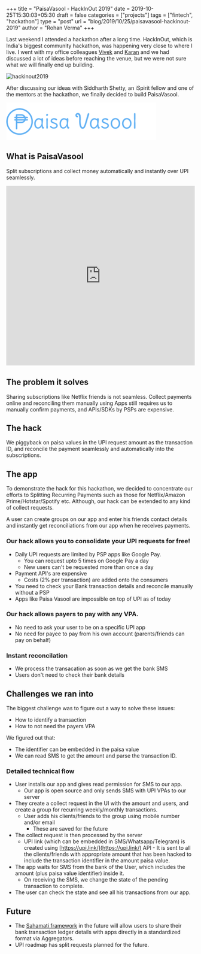 +++
title = "PaisaVasool - HackInOut 2019"
date = 2019-10-25T15:30:03+05:30
draft = false
categories = ["projects"]
tags = ["fintech", "hackathon"]
type = "post"
url = "blog/2019/10/25/paisavasool-hackinout-2019"
author = "Rohan Verma"
+++

Last weekend I attended a hackathon after a long time. HackInOut, which is
India's biggest community hackathon, was happening very close to where I live. I
went with my office colleagues [Vivek](https://vivekr.dev) and [Karan](https://mrkaran.dev) and we had discussed a lot of ideas before reaching the venue, 
but we were not sure what we will finally end up building. 

![hackinout2019](/images/hackinout2019.jpg)

After discussing our ideas with Siddharth Shetty, an iSpirit fellow 
and one of the mentors at the hackathon, we finally decided to build 
PaisaVasool.

![logo](https://raw.githubusercontent.com/CapsLockHacks/paisa-vasool/master/assets/logo.png)

## What is PaisaVasool

Split subscriptions and collect money automatically and instantly over UPI seamlessly.

<iframe width="100%" height="480" src="https://www.youtube.com/embed/QyaZFz8StoQ" frameborder="0" allow="accelerometer; autoplay; encrypted-media; gyroscope; picture-in-picture" allowfullscreen></iframe>

## The problem it solves

Sharing subscriptions like Netflix friends is not seamless. Collect payments
online and reconciling them manually using Apps still requires us 
to manually confirm payments, and APIs/SDKs by PSPs are expensive. 

## The hack

We piggyback on paisa values in the UPI request amount as the transaction ID, 
and reconcile the payment seamlessly and automatically into the subscriptions.

## The app

To demonstrate the hack for this hackathon, we decided to concentrate our efforts 
to Splitting Recurring Payments such as those for 
Netflix/Amazon Prime/Hotstar/Spotify etc. Although, our 
hack can be extended to any kind of collect requests.

A user can create groups on our app and enter his friends contact details
and instantly get reconciliations from our app when he receives payments.

### Our hack allows you to consolidate your UPI requests for free! 
- Daily UPI requests are limited by PSP apps like Google Pay. 
  - You can request upto 5 times on Google Pay a day
  - New users can't be requested more than once a day
- Payment API's are expensive
  - Costs (2% per transaction) are added onto the consumers
- You need to check your Bank transaction details and reconcile manually without a PSP
- Apps like Paisa Vasool are impossible on top of UPI as of today

### Our hack allows payers to pay with any VPA.
- No need to ask your user to be on a specific UPI app
- No need for payee to pay from his own account (parents/friends can pay on behalf)

### Instant reconcilation
- We process the transacation as soon as we get the bank SMS
- Users don't need to check their bank details

## Challenges we ran into

The biggest challenge was to figure out a way to solve these issues:

- How to identify a transaction
- How to not need the payers VPA

We figured out that:

- The identifier can be embedded in the paisa value
- We can read SMS to get the amount and parse the transaction ID.

### Detailed technical flow
- User installs our app and gives read permission for SMS to our app.
  - Our app is open source and only sends SMS with UPI VPAs to our server
- They create a collect request in the UI with the amount and users, and create a group for recurring weekly/monthly transactions.
  - User adds his clients/friends to the group using mobile number and/or email
    - These are saved for the future
- The collect request is then processed by the server
  - UPI link (which can be embedded in SMS/Whatsapp/Telegram) is created using [https://upi.link/](https://upi.link/) API - It is sent to all the clients/friends with appropriate amount that has been hacked to include the transaction identifier in the amount paisa value. 
- The app waits for SMS from the bank of the User, which includes the amount (plus paisa value identifier) inside it.
  - On receiving the SMS, we change the state of the pending transaction to complete.
- The user can check the state and see all his transactions from our app.

## Future
- The [Sahamati framework](https://sahamati.org.in/) in the future will allow users to share their bank transaction ledger details with apps directly in a standardized format via Aggregators.
- UPI roadmap has split requests planned for the future.